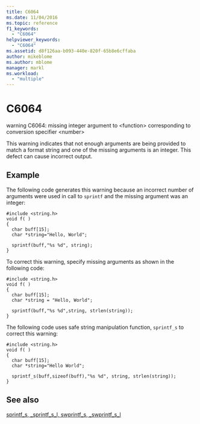 ```yaml
---
title: C6064
ms.date: 11/04/2016
ms.topic: reference
f1_keywords:
  - "C6064"
helpviewer_keywords:
  - "C6064"
ms.assetid: d8f126aa-b093-440e-820f-65b8e6cffaba
author: mikeblome
ms.author: mblome
manager: markl
ms.workload:
  - "multiple"
---
```

# C6064
warning C6064: missing integer argument to \<function> corresponding to conversion specifier \<number>

 This warning indicates that not enough arguments are being provided to match a format string and one of the missing arguments is an integer. This defect can cause incorrect output.

## Example
 The following code generates this warning because an incorrect number of arguments were used in call to `sprintf` and the missing argument was an integer:

```
#include <string.h>
void f( )
{
  char buff[15];
  char *string="Hello, World";

  sprintf(buff,"%s %d", string);
}
```

 To correct this warning, specify missing arguments as shown in the following code:

```
#include <string.h>
void f( )
{
  char buff[15];
  char *string = "Hello, World";

  sprintf(buff,"%s %d",string, strlen(string));
}
```

 The following code uses safe string manipulation function, `sprintf_s` to correct this warning:

```
#include <string.h>
void f( )
{
  char buff[15];
  char *string="Hello World";

  sprintf_s(buff,sizeof(buff),"%s %d", string, strlen(string));
}
```

## See also
 [sprintf_s, _sprintf_s_l, swprintf_s, _swprintf_s_l](/cpp/c-runtime-library/reference/sprintf-s-sprintf-s-l-swprintf-s-swprintf-s-l)
